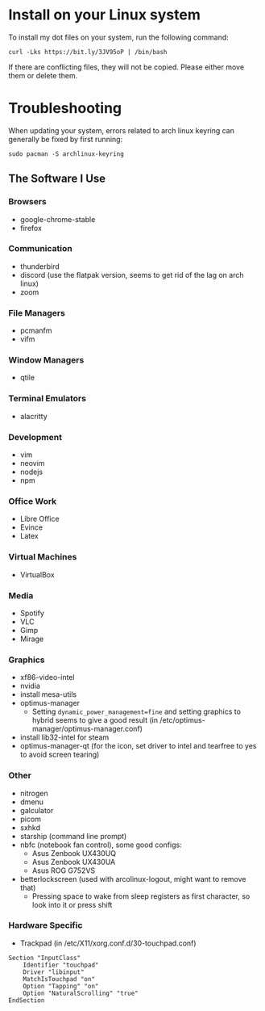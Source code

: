 # Install on your Linux system
To install my dot files on your system, run the following command:

```
curl -Lks https://bit.ly/3JV95oP | /bin/bash
```
If there are conflicting files, they will not be copied. Please either move them or delete them.

# Troubleshooting
When updating your system, errors related to arch linux keyring can generally be fixed by first running:
```
sudo pacman -S archlinux-keyring
```

## The Software I Use
### Browsers
* google-chrome-stable
* firefox
### Communication
* thunderbird
* discord (use the flatpak version, seems to get rid of the lag on arch linux)
* zoom
### File Managers
* pcmanfm
* vifm
### Window Managers
* qtile
### Terminal Emulators
* alacritty
### Development
* vim
* neovim
* nodejs
* npm
### Office Work
* Libre Office
* Evince
* Latex
### Virtual Machines
* VirtualBox
### Media
* Spotify
* VLC
* Gimp
* Mirage
### Graphics
* xf86-video-intel
* nvidia
* install mesa-utils
* optimus-manager
    * Setting ```dynamic_power_management=fine``` and setting graphics to hybrid seems to give a good result (in /etc/optimus-manager/optimus-manager.conf) 
* install lib32-intel for steam
* optimus-manager-qt (for the icon, set driver to intel and tearfree to yes to avoid screen tearing)
### Other
* nitrogen
* dmenu
* galculator
* picom
* sxhkd
* starship (command line prompt)
* nbfc (notebook fan control), some good configs:
    * Asus Zenbook UX430UQ
    * Asus Zenbook UX430UA
    * Asus ROG G752VS
* betterlockscreen (used with arcolinux-logout, might want to remove that)
    * Pressing space to wake from sleep registers as first character, so look into it or press shift
### Hardware Specific
* Trackpad (in /etc/X11/xorg.conf.d/30-touchpad.conf)
```
Section "InputClass"
    Identifier "touchpad"
    Driver "libinput"
    MatchIsTouchpad "on"
    Option "Tapping" "on"
    Option "NaturalScrolling" "true"
EndSection
```
